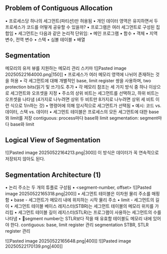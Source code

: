 ## Problem of Contiguous Allocation
• 프로세스당 하나의 세그먼트(파티션)만 허용됨
	• 개인 데이터 영역은 유지하면서 두 프로세스가 코드를 어떻게 공유할 수 있을까?
• 프로그램은 여러 세그먼트로 구성된 집합임
	• 세그먼트는 다음과 같은 논리적 단위임:
		• 메인 프로그램
		• 함수
		• 객체
		• 지역 변수, 전역 변수
		• 스택
		• 심볼 테이블
		• 배열
## Segmentation
메모리의 유저 뷰를 지원하는 메모리 관리 스키마
![[Pasted image 20250522164000.png|150]]
• 프로세스가 여러 메모리 영역에 나뉘어 존재하는 것을 허용
• 각 세그먼트에 대해 개별적인 base, limit register 쌍을 사용하며, two protection bits(읽기 및 쓰기)도 추가
• 각 메모리 참조는 세 가지 방식 중 하나 이상으로 세그먼트와 오프셋을 지정
	• 주소의 상위 비트는 세그먼트를 선택하고, 하위 비트는 오프셋을 나타냄 (4가지로 나누려면 상위 두 비트만 8가지로 나누려면 상위 세 비트 이런 식으로 1/n하는 것)
	• 명령어에 의해 암시적으로 세그먼트가 선택됨
		• 예시: 코드 vs. 데이터, 스택 vs. 데이터
	• 세그먼트 테이블은 프로세스의 모든 세그먼트에 대한 base와 limit를 저장
contiguous: process마다 base와 limit
segmentation: segment마다 base와 limit
## Logical View of Segmentation
![[Pasted image 20250522164213.png|300]]
이 방식은 데이터가 꼭 연속적으로 저장되지 않아도 된다.

## Segmentation Architecture (1)
• 논리 주소는 두 개의 튜플로 구성됨
	• <segment-number, offset>
	![[Pasted image 20250522165318.png|200]]
• 세그먼트 테이블은 이차원 물리 주소를 매핑함
	• base - 세그먼트가 메모리 내에 위치하는 시작 물리 주소
	• limit - 세그먼트의 길이
• 세그먼트 테이블 베이스 레지스터(STBR)는 세그먼트 테이블의 메모리 위치를 가리킴
• 세그먼트 테이블 길이 레지스터(STLR)는 프로그램이 사용하는 세그먼트의 수를 나타냄
	• segment number는 STLR보다 작을 때 유효함
테이블도 메모리 내에 있어야 한다.
contiguous: base, limit register 관리
segmentation STBR, STLR register 관리

![[Pasted image 20250522165648.png|400]]
![[Pasted image 20250522170139.png|400]]